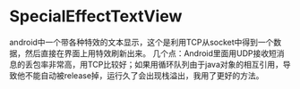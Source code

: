 # SpecialEffectTextView
android中一个带各种特效的文本显示，这个是利用TCP从socket中得到一个数据，然后直接在界面上用特效刷新出来。
几个点：Android里面用UDP接收短消息的丢包率非常高，用TCP比较好；如果用循环队列由于java对象的相互引用，导致他不能自动被release掉，运行久了会出现栈溢出，我用了更好的方法。
